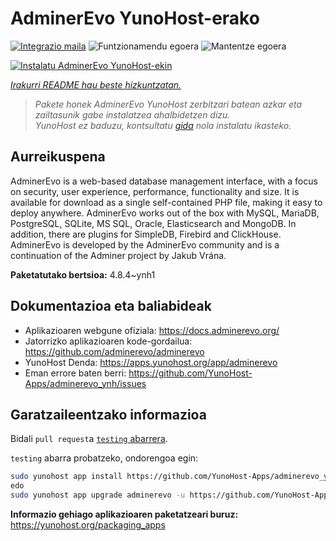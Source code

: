 <!--
Ohart ongi: README hau automatikoki sortu da <https://github.com/YunoHost/apps/tree/master/tools/readme_generator>ri esker
EZ editatu eskuz.
-->

# AdminerEvo YunoHost-erako

[![Integrazio maila](https://dash.yunohost.org/integration/adminerevo.svg)](https://ci-apps.yunohost.org/ci/apps/adminerevo/) ![Funtzionamendu egoera](https://ci-apps.yunohost.org/ci/badges/adminerevo.status.svg) ![Mantentze egoera](https://ci-apps.yunohost.org/ci/badges/adminerevo.maintain.svg)

[![Instalatu AdminerEvo YunoHost-ekin](https://install-app.yunohost.org/install-with-yunohost.svg)](https://install-app.yunohost.org/?app=adminerevo)

*[Irakurri README hau beste hizkuntzatan.](./ALL_README.md)*

> *Pakete honek AdminerEvo YunoHost zerbitzari batean azkar eta zailtasunik gabe instalatzea ahalbidetzen dizu.*  
> *YunoHost ez baduzu, kontsultatu [gida](https://yunohost.org/install) nola instalatu ikasteko.*

## Aurreikuspena

AdminerEvo is a web-based database management interface, with a focus on security, user experience, performance, functionality and size. It is available for download as a single self-contained PHP file, making it easy to deploy anywhere. AdminerEvo works out of the box with MySQL, MariaDB, PostgreSQL, SQLite, MS SQL, Oracle, Elasticsearch and MongoDB. In addition, there are plugins for SimpleDB, Firebird and ClickHouse. AdminerEvo is developed by the AdminerEvo community and is a continuation of the Adminer project by Jakub Vrána.

**Paketatutako bertsioa:** 4.8.4~ynh1
## Dokumentazioa eta baliabideak

- Aplikazioaren webgune ofiziala: <https://docs.adminerevo.org/>
- Jatorrizko aplikazioaren kode-gordailua: <https://github.com/adminerevo/adminerevo>
- YunoHost Denda: <https://apps.yunohost.org/app/adminerevo>
- Eman errore baten berri: <https://github.com/YunoHost-Apps/adminerevo_ynh/issues>

## Garatzaileentzako informazioa

Bidali `pull request`a [`testing` abarrera](https://github.com/YunoHost-Apps/adminerevo_ynh/tree/testing).

`testing` abarra probatzeko, ondorengoa egin:

```bash
sudo yunohost app install https://github.com/YunoHost-Apps/adminerevo_ynh/tree/testing --debug
edo
sudo yunohost app upgrade adminerevo -u https://github.com/YunoHost-Apps/adminerevo_ynh/tree/testing --debug
```

**Informazio gehiago aplikazioaren paketatzeari buruz:** <https://yunohost.org/packaging_apps>
